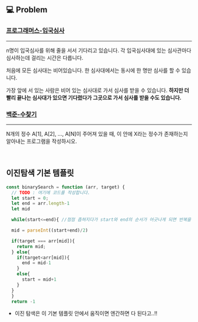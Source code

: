 ## 💻 Problem

### [프로그래머스-입국심사](https://school.programmers.co.kr/learn/courses/30/lessons/43238)

---

n명이 입국심사를 위해 줄을 서서 기다리고 있습니다. 각 입국심사대에 있는 심사관마다 심사하는데 걸리는 시간은 다릅니다.

처음에 모든 심사대는 비어있습니다. 한 심사대에서는 동시에 한 명만 심사를 할 수 있습니다.

가장 앞에 서 있는 사람은 비어 있는 심사대로 가서 심사를 받을 수 있습니다. **하지만 더 빨리 끝나는 심사대가 있으면 기다렸다가 그곳으로 가서 심사를 받을 수도 있습니다.**

### [백준-수찾기](https://www.acmicpc.net/problem/1920)

---

N개의 정수 A[1], A[2], …, A[N]이 주어져 있을 때, 이 안에 X라는 정수가 존재하는지 알아내는 프로그램을 작성하시오.

<br/>

## 이진탐색 기본 템플릿

```jsx
const binarySearch = function (arr, target) {
  // TODO : 여기에 코드를 작성합니다.
  let start = 0;
  let end = arr.length-1
  let mid

  while(start<=end){ //점점 좁혀지다가 start와 end의 순서가 어긋나게 되면 반복을 종료한다

  mid = parseInt((start+end)/2)

  if(target === arr[mid]){
    return mid;
  } else{
    if(target<arr[mid]){
      end = mid-1
    }
    else{
      start = mid+1
    }
  }
  }
  return -1
```

-   이진 탐색은 이 기본 템플릿 안에서 움직이면 엔간하면 다 된다고..!!
